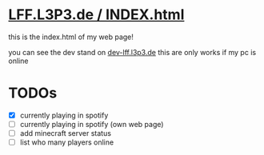 # [LFF.L3P3.de / INDEX.html](https://lff.l3p3.de)
this is the index.html of my web page!

you can see the dev stand on [dev-lff.l3p3.de](https://dev-lff.l3p3.de) this are only works if my pc is online

# TODOs
- [x] currently playing in spotify
- [ ] currently playing in spotify (own web page)
- [ ] add minecraft server status
- [ ] list who many players online
